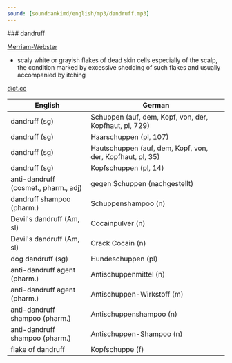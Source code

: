 ```yaml
---
sound: [sound:ankimd/english/mp3/dandruff.mp3]
---
```


\### dandruff

[Merriam-Webster](https://www.merriam-webster.com/dictionary/dandruff)

- scaly white or grayish flakes of dead skin cells especially of the scalp, the condition marked by excessive shedding of such flakes and usually accompanied by itching

[dict.cc](https://www.dict.cc/dandruff)

| English        | German       |
| -------------- | ------------ |
| dandruff (sg) | Schuppen (auf, dem, Kopf, von, der, Kopfhaut, pl, 729) |
| dandruff (sg) | Haarschuppen (pl, 107) |
| dandruff (sg) | Hautschuppen (auf, dem, Kopf, von, der, Kopfhaut, pl, 35) |
| dandruff (sg) | Kopfschuppen (pl, 14) |
| anti-dandruff (cosmet., pharm., adj) | gegen Schuppen (nachgestellt) |
| dandruff shampoo (pharm.) | Schuppenshampoo (n) |
| Devil's dandruff (Am, sl) | Cocainpulver (n) |
| Devil's dandruff (Am, sl) | Crack Cocain (n) |
| dog dandruff (sg) | Hundeschuppen (pl) |
| anti-dandruff agent (pharm.) | Antischuppenmittel (n) |
| anti-dandruff agent (pharm.) | Antischuppen-Wirkstoff (m) |
| anti-dandruff shampoo (pharm.) | Antischuppenshampoo (n) |
| anti-dandruff shampoo (pharm.) | Antischuppen-Shampoo (n) |
| flake of dandruff | Kopfschuppe (f) |

